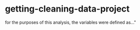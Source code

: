 getting-cleaning-data-project
=============================

for the purposes of this analysis, the variables were defined as..."
